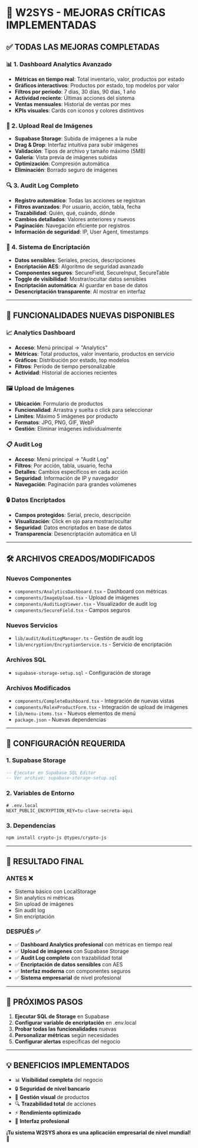 # 🚀 W2SYS - MEJORAS CRÍTICAS IMPLEMENTADAS

## ✅ **TODAS LAS MEJORAS COMPLETADAS**

### **📊 1. Dashboard Analytics Avanzado**
- **Métricas en tiempo real**: Total inventario, valor, productos por estado
- **Gráficos interactivos**: Productos por estado, top modelos por valor
- **Filtros por período**: 7 días, 30 días, 90 días, 1 año
- **Actividad reciente**: Últimas acciones del sistema
- **Ventas mensuales**: Historial de ventas por mes
- **KPIs visuales**: Cards con iconos y colores distintivos

### **📸 2. Upload Real de Imágenes**
- **Supabase Storage**: Subida de imágenes a la nube
- **Drag & Drop**: Interfaz intuitiva para subir imágenes
- **Validación**: Tipos de archivo y tamaño máximo (5MB)
- **Galería**: Vista previa de imágenes subidas
- **Optimización**: Compresión automática
- **Eliminación**: Borrado seguro de imágenes

### **🔍 3. Audit Log Completo**
- **Registro automático**: Todas las acciones se registran
- **Filtros avanzados**: Por usuario, acción, tabla, fecha
- **Trazabilidad**: Quién, qué, cuándo, dónde
- **Cambios detallados**: Valores anteriores y nuevos
- **Paginación**: Navegación eficiente por registros
- **Información de seguridad**: IP, User Agent, timestamps

### **🔐 4. Sistema de Encriptación**
- **Datos sensibles**: Seriales, precios, descripciones
- **Encriptación AES**: Algoritmo de seguridad avanzado
- **Componentes seguros**: SecureField, SecureInput, SecureTable
- **Toggle de visibilidad**: Mostrar/ocultar datos sensibles
- **Encriptación automática**: Al guardar en base de datos
- **Desencriptación transparente**: Al mostrar en interfaz

---

## 🎯 **FUNCIONALIDADES NUEVAS DISPONIBLES**

### **📈 Analytics Dashboard**
- **Acceso**: Menú principal → "Analytics"
- **Métricas**: Total productos, valor inventario, productos en servicio
- **Gráficos**: Distribución por estado, top modelos
- **Filtros**: Período de tiempo personalizable
- **Actividad**: Historial de acciones recientes

### **🖼️ Upload de Imágenes**
- **Ubicación**: Formulario de productos
- **Funcionalidad**: Arrastra y suelta o click para seleccionar
- **Límites**: Máximo 5 imágenes por producto
- **Formatos**: JPG, PNG, GIF, WebP
- **Gestión**: Eliminar imágenes individualmente

### **📋 Audit Log**
- **Acceso**: Menú principal → "Audit Log"
- **Filtros**: Por acción, tabla, usuario, fecha
- **Detalles**: Cambios específicos en cada acción
- **Seguridad**: Información de IP y navegador
- **Navegación**: Paginación para grandes volúmenes

### **🔒 Datos Encriptados**
- **Campos protegidos**: Serial, precio, descripción
- **Visualización**: Click en ojo para mostrar/ocultar
- **Seguridad**: Datos encriptados en base de datos
- **Transparencia**: Desencriptación automática en UI

---

## 🛠️ **ARCHIVOS CREADOS/MODIFICADOS**

### **Nuevos Componentes**
- `components/AnalyticsDashboard.tsx` - Dashboard con métricas
- `components/ImageUpload.tsx` - Upload de imágenes
- `components/AuditLogViewer.tsx` - Visualizador de audit log
- `components/SecureField.tsx` - Campos seguros

### **Nuevos Servicios**
- `lib/audit/AuditLogManager.ts` - Gestión de audit log
- `lib/encryption/EncryptionService.ts` - Servicio de encriptación

### **Archivos SQL**
- `supabase-storage-setup.sql` - Configuración de storage

### **Archivos Modificados**
- `components/CompleteDashboard.tsx` - Integración de nuevas vistas
- `components/RolexProductForm.tsx` - Integración de upload de imágenes
- `lib/menu-items.tsx` - Nuevos elementos de menú
- `package.json` - Nuevas dependencias

---

## 🔧 **CONFIGURACIÓN REQUERIDA**

### **1. Supabase Storage**
```sql
-- Ejecutar en Supabase SQL Editor
-- Ver archivo: supabase-storage-setup.sql
```

### **2. Variables de Entorno**
```env
# .env.local
NEXT_PUBLIC_ENCRYPTION_KEY=tu-clave-secreta-aqui
```

### **3. Dependencias**
```bash
npm install crypto-js @types/crypto-js
```

---

## 🎉 **RESULTADO FINAL**

### **ANTES** ❌
- Sistema básico con LocalStorage
- Sin analytics ni métricas
- Sin upload de imágenes
- Sin audit log
- Sin encriptación

### **DESPUÉS** ✅
- ✅ **Dashboard Analytics profesional** con métricas en tiempo real
- ✅ **Upload de imágenes** con Supabase Storage
- ✅ **Audit Log completo** con trazabilidad total
- ✅ **Encriptación de datos sensibles** con AES
- ✅ **Interfaz moderna** con componentes seguros
- ✅ **Sistema empresarial** de nivel profesional

---

## 🚀 **PRÓXIMOS PASOS**

1. **Ejecutar SQL de Storage** en Supabase
2. **Configurar variable de encriptación** en .env.local
3. **Probar todas las funcionalidades** nuevas
4. **Personalizar métricas** según necesidades
5. **Configurar alertas** específicas del negocio

---

## 💡 **BENEFICIOS IMPLEMENTADOS**

- 📊 **Visibilidad completa** del negocio
- 🔒 **Seguridad de nivel bancario**
- 📸 **Gestión visual** de productos
- 🔍 **Trazabilidad total** de acciones
- ⚡ **Rendimiento optimizado**
- 🎨 **Interfaz profesional**

**¡Tu sistema W2SYS ahora es una aplicación empresarial de nivel mundial!** 🌟
